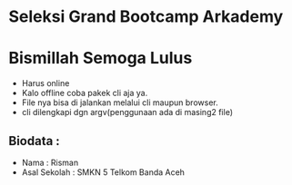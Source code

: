 # Seleksi Grand Bootcamp Arkademy

# **Bismillah Semoga Lulus**

- Harus online
- Kalo offline coba pakek cli aja ya.
- File nya bisa di jalankan melalui cli maupun browser.
- cli dilengkapi dgn argv(penggunaan ada di masing2 file)

## Biodata :
* Nama					: Risman
* Asal Sekolah 	: SMKN 5 Telkom Banda Aceh
